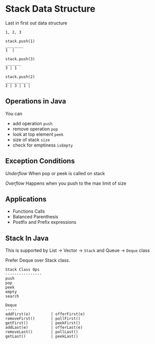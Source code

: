 # Stack Data Structure
Last in first out data structure

```$xslt
1, 2, 3

stack.push(1) 
________
1  |

stack.push(3)
_______
3 | 1

stack.push(2)
___________
2 | 3 | 1 | 
```

## Operations in Java
You can 
* add operation `push`
* remove operation `pop`
* look at top element `peek`
* size of stack `size`
* check for emptiness `isEmpty`

## Exception Conditions
_Underflow_ When pop or peek is called on stack

_Overflow_ Happens when you push to the max limit of size

## Applications
* Functions Calls
* Balanced Parenthesis
* Postfix and Prefix expressions

## Stack In Java

This is supported by List -> Vector -> `Stack` and Queue -> `Deque` class

Prefer Deque over Stack class. 

```$xslt
Stack Class Ops
----------------
push
pop
peek
empty
search

Deque
-----
addFirst(e)         | offerFirst(e)
removeFirst()       | pollFirst()
getFirst()          | peekFirst()
addLast(e)          | offerLast(e)
removeLast()        | pollLast()
getLast()           | peekLast()
```
